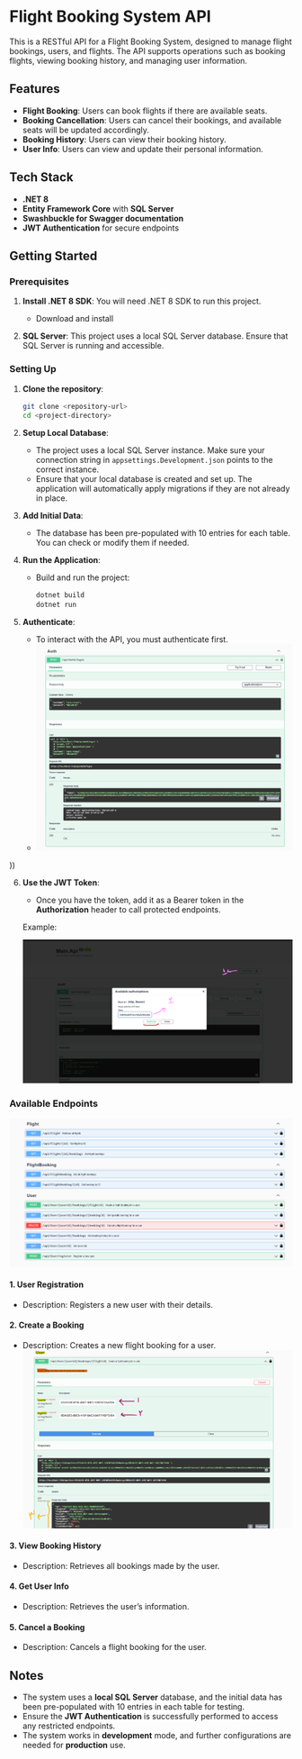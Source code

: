 
# Flight Booking System API

This is a RESTful API for a Flight Booking System, designed to manage flight bookings, users, and flights. The API supports operations such as booking flights, viewing booking history, and managing user information.

## Features

- **Flight Booking**: Users can book flights if there are available seats.
- **Booking Cancellation**: Users can cancel their bookings, and available seats will be updated accordingly.
- **Booking History**: Users can view their booking history.
- **User Info**: Users can view and update their personal information.

## Tech Stack

- **.NET 8**
- **Entity Framework Core** with **SQL Server**
- **Swashbuckle for Swagger documentation**
- **JWT Authentication** for secure endpoints

## Getting Started

### Prerequisites

1. **Install .NET 8  SDK**: You will need .NET 8 SDK to run this project.
   - Download and install 

2. **SQL Server**: This project uses a local SQL Server database. Ensure that SQL Server is running and accessible.


### Setting Up

1. **Clone the repository**:
   ```bash
   git clone <repository-url>
   cd <project-directory>
   ```

2. **Setup Local Database**:
   - The project uses a local SQL Server instance. Make sure your connection string in `appsettings.Development.json` points to the correct instance.
   - Ensure that your local database is created and set up. The application will automatically apply migrations if they are not already in place.

3. **Add Initial Data**:
   - The database has been pre-populated with 10 entries for each table. You can check or modify them if needed.

4. **Run the Application**:
   - Build and run the project:
     ```bash
     dotnet build
     dotnet run
     ```

5. **Authenticate**:
   - To interact with the API, you must authenticate first.
   - ![Swagger UI Screenshot](ReadMEImages/Screenshot%202025-02-18%20at%2019-32-21%20Swagger%20UI.png)


))


6. **Use the JWT Token**:
   - Once you have the token, add it as a Bearer token in the **Authorization** header to call protected endpoints.

   Example:
   
   ![Swagger UI Screenshot](ReadMEImages/2.png)

### Available Endpoints

![Swagger UI Screenshot](ReadMEImages/Screenshot%202025-02-18%20at%2019-43-12%20Swagger%20UI.png)

#### 1. **User Registration**
   - Description: Registers a new user with their details.

#### 2. **Create a Booking**
   - Description: Creates a new flight booking for a user.
![Swagger UI Screenshot](ReadMEImages/3.png)

#### 3. **View Booking History**
   - Description: Retrieves all bookings made by the user.


#### 4. **Get User Info**
   - Description: Retrieves the user’s information.


#### 5. **Cancel a Booking**
   - Description: Cancels a flight booking for the user.




## Notes

- The system uses a **local SQL Server** database, and the initial data has been pre-populated with 10 entries in each table for testing.
- Ensure the **JWT Authentication** is successfully performed to access any restricted endpoints.
- The system works in **development** mode, and further configurations are needed for **production** use.
